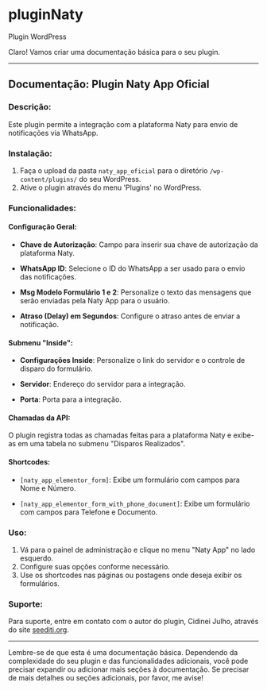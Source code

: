 # pluginNaty
 Plugin WordPress

 Claro! Vamos criar uma documentação básica para o seu plugin.

---

## Documentação: Plugin Naty App Oficial

### Descrição:
Este plugin permite a integração com a plataforma Naty para envio de notificações via WhatsApp. 

### Instalação:
1. Faça o upload da pasta `naty_app_oficial` para o diretório `/wp-content/plugins/` do seu WordPress.
2. Ative o plugin através do menu 'Plugins' no WordPress.

### Funcionalidades:

#### Configuração Geral:

- **Chave de Autorização**: Campo para inserir sua chave de autorização da plataforma Naty.
  
- **WhatsApp ID**: Selecione o ID do WhatsApp a ser usado para o envio das notificações.
  
- **Msg Modelo Formulário 1 e 2**: Personalize o texto das mensagens que serão enviadas pela Naty App para o usuário.

- **Atraso (Delay) em Segundos**: Configure o atraso antes de enviar a notificação.

#### Submenu "Inside":

- **Configurações Inside**: Personalize o link do servidor e o controle de disparo do formulário.
  
- **Servidor**: Endereço do servidor para a integração.

- **Porta**: Porta para a integração.

#### Chamadas da API:
O plugin registra todas as chamadas feitas para a plataforma Naty e exibe-as em uma tabela no submenu "Disparos Realizados".

#### Shortcodes:
- `[naty_app_elementor_form]`: Exibe um formulário com campos para Nome e Número.

- `[naty_app_elementor_form_with_phone_document]`: Exibe um formulário com campos para Telefone e Documento.

### Uso:

1. Vá para o painel de administração e clique no menu "Naty App" no lado esquerdo.
2. Configure suas opções conforme necessário.
3. Use os shortcodes nas páginas ou postagens onde deseja exibir os formulários.

### Suporte:

Para suporte, entre em contato com o autor do plugin, Cidinei Julho, através do site [seediti.org](https://seediti.org/).

---

Lembre-se de que esta é uma documentação básica. Dependendo da complexidade do seu plugin e das funcionalidades adicionais, você pode precisar expandir ou adicionar mais seções à documentação. Se precisar de mais detalhes ou seções adicionais, por favor, me avise!
